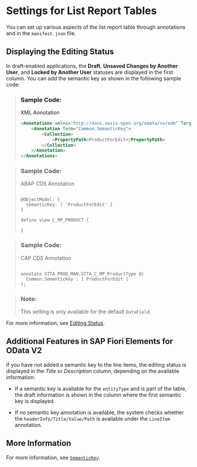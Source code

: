 <!-- loio4c2d17aec55b4162b19f1b573b5a4f99 -->

# Settings for List Report Tables

You can set up various aspects of the list report table through annotations and in the `manifest.json` file.



<a name="loio4c2d17aec55b4162b19f1b573b5a4f99__section_ufz_hmf_vrb"/>

## Displaying the Editing Status

In draft-enabled applications, the **Draft**, **Unsaved Changes by Another User**, and **Locked by Another User** statuses are displayed in the first column. You can add the semantic key as shown in the following sample code:

> ### Sample Code:  
> XML Annotation
> 
> ```xml
> <Annotations xmlns="http://docs.oasis-open.org/odata/ns/edm" Target="STTA_PROD_MAN.STTA_C_MP_ProductType">
>     <Annotation Term="Common.SemanticKey">
>         <Collection>
>             <PropertyPath>ProductForEdit</PropertyPath>
>         </Collection>
>     </Annotation>
> </Annotations>
> 
> ```

> ### Sample Code:  
> ABAP CDS Annotation
> 
> ```
> 
> @ObjectModel: {
>   semanticKey: [ 'ProductForEdit' ]
> }
> 
> define view C_MP_PRODUCT {
> 
> }
> ```

> ### Sample Code:  
> CAP CDS Annotation
> 
> ```
> 
> annotate STTA_PROD_MAN.STTA_C_MP_ProductType @(
>   Common.SemanticKey : [ ProductForEdit ]
> );
> ```

> ### Note:  
> This setting is only available for the default `DataField`.

For more information, see [Editing Status](editing-status-668ea18.md).



<a name="loio4c2d17aec55b4162b19f1b573b5a4f99__section_lqs_jzb_2nb"/>

## Additional Features in SAP Fiori Elements for OData V2

If you have not added a semantic key to the line items, the editing status is displayed in the *Title* or *Description* column, depending on the available information:

-   If a semantic key is available for the `entityType` and is part of the table, the draft information is shown in the column where the first semantic key is displayed.

-   If no semantic key annotation is available, the system checks whether the `headerInfo/Title/Value/Path` is available under the `LineItem` annotation.




<a name="loio4c2d17aec55b4162b19f1b573b5a4f99__section_un3_nzb_2nb"/>

## More Information

For more information, see [`SemanticKey`](https://ui5.sap.com/#/api/sap.ui.comp.smarttable.SmartTable/Annotations/SemanticKey).

